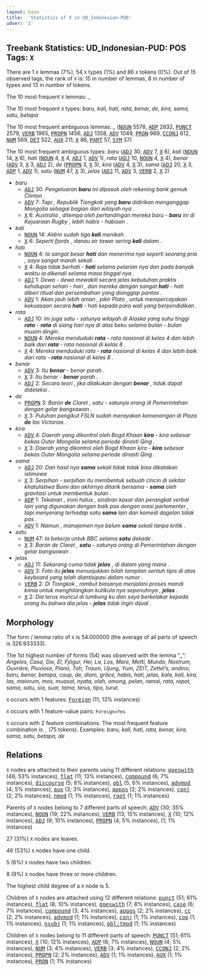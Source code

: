 ```yaml
---
layout: base
title:  'Statistics of X in UD_Indonesian-PUD'
udver: '2'
---
```


## Treebank Statistics: UD_Indonesian-PUD: POS Tags: `X`

There are 1 `X` lemmas (7%), 54 `X` types (1%) and 86 `X` tokens (0%).
Out of 15 observed tags, the rank of `X` is: 15 in number of lemmas, 8 in number of types and 13 in number of tokens.

The 10 most frequent `X` lemmas: <em>_</em>

The 10 most frequent `X` types:  <em>baru, kali, hati, rata, benar, de, kira, sama, satu, betapa</em>

The 10 most frequent ambiguous lemmas: <em>_</em> (<tt><a href="id_pud-pos-NOUN.html">NOUN</a></tt> 5578, <tt><a href="id_pud-pos-ADP.html">ADP</a></tt> 2832, <tt><a href="id_pud-pos-PUNCT.html">PUNCT</a></tt> 2579, <tt><a href="id_pud-pos-VERB.html">VERB</a></tt> 1965, <tt><a href="id_pud-pos-PROPN.html">PROPN</a></tt> 1456, <tt><a href="id_pud-pos-ADJ.html">ADJ</a></tt> 1358, <tt><a href="id_pud-pos-ADV.html">ADV</a></tt> 1049, <tt><a href="id_pud-pos-PRON.html">PRON</a></tt> 989, <tt><a href="id_pud-pos-CCONJ.html">CCONJ</a></tt> 612, <tt><a href="id_pud-pos-NUM.html">NUM</a></tt> 569, <tt><a href="id_pud-pos-DET.html">DET</a></tt> 522, <tt><a href="id_pud-pos-AUX.html">AUX</a></tt> 211, <tt><a href="id_pud-pos-X.html">X</a></tt> 86, <tt><a href="id_pud-pos-PART.html">PART</a></tt> 57, <tt><a href="id_pud-pos-SYM.html">SYM</a></tt> 37)

The 10 most frequent ambiguous types:  <em>baru</em> (<tt><a href="id_pud-pos-ADJ.html">ADJ</a></tt> 30, <tt><a href="id_pud-pos-ADV.html">ADV</a></tt> 7, <tt><a href="id_pud-pos-X.html">X</a></tt> 6), <em>kali</em> (<tt><a href="id_pud-pos-NOUN.html">NOUN</a></tt> 14, <tt><a href="id_pud-pos-X.html">X</a></tt> 6), <em>hati</em> (<tt><a href="id_pud-pos-NOUN.html">NOUN</a></tt> 4, <tt><a href="id_pud-pos-X.html">X</a></tt> 4, <tt><a href="id_pud-pos-ADJ.html">ADJ</a></tt> 1, <tt><a href="id_pud-pos-ADV.html">ADV</a></tt> 1), <em>rata</em> (<tt><a href="id_pud-pos-ADJ.html">ADJ</a></tt> 10, <tt><a href="id_pud-pos-NOUN.html">NOUN</a></tt> 4, <tt><a href="id_pud-pos-X.html">X</a></tt> 4), <em>benar</em> (<tt><a href="id_pud-pos-ADV.html">ADV</a></tt> 3, <tt><a href="id_pud-pos-X.html">X</a></tt> 3, <tt><a href="id_pud-pos-ADJ.html">ADJ</a></tt> 2), <em>de</em> (<tt><a href="id_pud-pos-PROPN.html">PROPN</a></tt> 3, <tt><a href="id_pud-pos-X.html">X</a></tt> 3), <em>kira</em> (<tt><a href="id_pud-pos-ADV.html">ADV</a></tt> 4, <tt><a href="id_pud-pos-X.html">X</a></tt> 3), <em>sama</em> (<tt><a href="id_pud-pos-ADJ.html">ADJ</a></tt> 20, <tt><a href="id_pud-pos-X.html">X</a></tt> 3, <tt><a href="id_pud-pos-ADP.html">ADP</a></tt> 1, <tt><a href="id_pud-pos-ADV.html">ADV</a></tt> 1), <em>satu</em> (<tt><a href="id_pud-pos-NUM.html">NUM</a></tt> 47, <tt><a href="id_pud-pos-X.html">X</a></tt> 3), <em>jelas</em> (<tt><a href="id_pud-pos-ADJ.html">ADJ</a></tt> 11, <tt><a href="id_pud-pos-ADV.html">ADV</a></tt> 3, <tt><a href="id_pud-pos-VERB.html">VERB</a></tt> 2, <tt><a href="id_pud-pos-X.html">X</a></tt> 2)


* <em>baru</em>
  * <tt><a href="id_pud-pos-ADJ.html">ADJ</a></tt> 30: <em>Pengeluaran <b>baru</b> ini dipasok oleh rekening bank gemuk Clinton .</em>
  * <tt><a href="id_pud-pos-ADV.html">ADV</a></tt> 7: <em>Tapi , Republik Tiongkok yang <b>baru</b> didirikan menganggap Mongolia sebagai bagian dari wilayah nya .</em>
  * <tt><a href="id_pud-pos-X.html">X</a></tt> 6: <em>Australia , ditempa oleh pertandingan mereka baru - <b>baru</b> ini di Kejuaraan Rugby , lebih habis - habisan .</em>
* <em>kali</em>
  * <tt><a href="id_pud-pos-NOUN.html">NOUN</a></tt> 14: <em>Aldrin sudah tiga <b>kali</b> menikah .</em>
  * <tt><a href="id_pud-pos-X.html">X</a></tt> 6: <em>Seperti fjords , danau air tawar sering <b>kali</b> dalam .</em>
* <em>hati</em>
  * <tt><a href="id_pud-pos-NOUN.html">NOUN</a></tt> 4: <em>Ia sangat besar <b>hati</b> dan menerima nya seperti seorang pria , saya sangat marah sekali .</em>
  * <tt><a href="id_pud-pos-X.html">X</a></tt> 4: <em>Raja tidak berhati - <b>hati</b> selama pelarian nya dan pada banyak waktu ia dikenali selama masa tinggal nya .</em>
  * <tt><a href="id_pud-pos-ADJ.html">ADJ</a></tt> 1: <em>Dewa - dewa mewakili secara jelas kebutuhan praktis kehidupan sehari - hari , dan mereka dengan sangat <b>hati</b> - hati diberi ritual dan persembahan yang dianggap pantas .</em>
  * <tt><a href="id_pud-pos-ADV.html">ADV</a></tt> 1: <em>Akan jauh lebih aman , pikir Plato , untuk mempercayakan kekuasaan secara <b>hati</b> - hati kepada para wali yang berpendidikan .</em>
* <em>rata</em>
  * <tt><a href="id_pud-pos-ADJ.html">ADJ</a></tt> 10: <em>Ini juga satu - satunya wilayah di Alaska yang suhu tinggi <b>rata</b> - <b>rata</b> di siang hari nya di atas beku selama bulan - bulan musim dingin .</em>
  * <tt><a href="id_pud-pos-NOUN.html">NOUN</a></tt> 4: <em>Mereka menduduki <b>rata</b> - rata nasional di kelas 4 dan lebih baik dari <b>rata</b> - rata nasional di kelas 8 .</em>
  * <tt><a href="id_pud-pos-X.html">X</a></tt> 4: <em>Mereka menduduki rata - <b>rata</b> nasional di kelas 4 dan lebih baik dari rata - <b>rata</b> nasional di kelas 8 .</em>
* <em>benar</em>
  * <tt><a href="id_pud-pos-ADV.html">ADV</a></tt> 3: <em>Itu <b>benar</b> - benar parah .</em>
  * <tt><a href="id_pud-pos-X.html">X</a></tt> 3: <em>Itu benar - <b>benar</b> parah .</em>
  * <tt><a href="id_pud-pos-ADJ.html">ADJ</a></tt> 2: <em>Secara teori , jika dilakukan dengan <b>benar</b> , tidak dapat dideteksi .</em>
* <em>de</em>
  * <tt><a href="id_pud-pos-PROPN.html">PROPN</a></tt> 3: <em>Barón <b>de</b> Claret , satu - satunya orang di Pemerintahan dengan gelar bangsawan .</em>
  * <tt><a href="id_pud-pos-X.html">X</a></tt> 3: <em>Puluhan pengikut FSLN sudah merayakan kemenangan di Plaza <b>de</b> las Victorias .</em>
* <em>kira</em>
  * <tt><a href="id_pud-pos-ADV.html">ADV</a></tt> 4: <em>Daerah yang dikontrol oleh Bogd Khaan <b>kira</b> - kira sebesar bekas Outer Mongolia selama periode dinasti Qing .</em>
  * <tt><a href="id_pud-pos-X.html">X</a></tt> 3: <em>Daerah yang dikontrol oleh Bogd Khaan kira - <b>kira</b> sebesar bekas Outer Mongolia selama periode dinasti Qing .</em>
* <em>sama</em>
  * <tt><a href="id_pud-pos-ADJ.html">ADJ</a></tt> 20: <em>Dan hasil nya <b>sama</b> sekali tidak tidak bisa dikatakan istimewa</em>
  * <tt><a href="id_pud-pos-X.html">X</a></tt> 3: <em>Serpihan - serpihan itu membentuk sebuah cincin di sekitar khatulistiwa Bumi dan akhirnya ditarik bersama - <b>sama</b> oleh gravitasi untuk membentuk bulan .</em>
  * <tt><a href="id_pud-pos-ADP.html">ADP</a></tt> 1: <em>Tekanan , ironi halus , sindiran kasar dan perangkat verbal lain yang digunakan dengan baik pas dengan orasi parlementer , tapi menyerang terhadap satu <b>sama</b> lain dan komedi dagelan tidak pas .</em>
  * <tt><a href="id_pud-pos-ADV.html">ADV</a></tt> 1: <em>Namun , manajemen nya belum <b>sama</b> sekali tanpa kritik .</em>
* <em>satu</em>
  * <tt><a href="id_pud-pos-NUM.html">NUM</a></tt> 47: <em>Ia bekerja untuk BBC selama <b>satu</b> dekade .</em>
  * <tt><a href="id_pud-pos-X.html">X</a></tt> 3: <em>Barón de Claret , <b>satu</b> - satunya orang di Pemerintahan dengan gelar bangsawan .</em>
* <em>jelas</em>
  * <tt><a href="id_pud-pos-ADJ.html">ADJ</a></tt> 11: <em>Sekarang cuma tidak <b>jelas</b> , di dalam yang mana .</em>
  * <tt><a href="id_pud-pos-ADV.html">ADV</a></tt> 3: <em>Foto itu <b>jelas</b> menunjukkan bilah tampilan sentuh tipis di atas keyboard yang telah diantisipasi dalam rumor .</em>
  * <tt><a href="id_pud-pos-VERB.html">VERB</a></tt> 2: <em>Di Tiongkok , rambut biasanya menjalani proses mandi kimia untuk menghilangkan kutikula nya sepenuhnya , <b>jelas</b> .</em>
  * <tt><a href="id_pud-pos-X.html">X</a></tt> 2: <em>Dia terus muncul di lumbung ku dan saya berkelakar kepada orang itu bahwa dia jelas - <b>jelas</b> tidak ingin dijual .</em>

## Morphology

The form / lemma ratio of `X` is 54.000000 (the average of all parts of speech is 326.933333).

The 1st highest number of forms (54) was observed with the lemma “_”: <em>Angeles, Casa, Die, El, Fjögur, Hei, La, Los, Mare, Metti, Mundo, Nostrum, Ouvrière, Pluviose, Píanó, Toh, Traum, Ujung, Yum, ZEIT, Zettel’s, andino, baru, benar, betapa, coup, de, diam, grâce, habis, hati, jelas, kala, kali, kira, las, maiorum, mos, muasal, nyata, olah, omong, pelan, ramai, rata, repot, sama, satu, sia, suar, tama, terus, tipo, turut</em>.

`X` occurs with 1 features: <tt><a href="id_pud-feat-Foreign.html">Foreign</a></tt> (11; 13% instances)

`X` occurs with 1 feature-value pairs: `Foreign=Yes`

`X` occurs with 2 feature combinations.
The most frequent feature combination is `_` (75 tokens).
Examples: <em>baru, kali, hati, rata, benar, kira, sama, satu, betapa, de</em>


## Relations

`X` nodes are attached to their parents using 11 different relations: <tt><a href="id_pud-dep-goeswith.html">goeswith</a></tt> (46; 53% instances), <tt><a href="id_pud-dep-flat.html">flat</a></tt> (11; 13% instances), <tt><a href="id_pud-dep-compound.html">compound</a></tt> (6; 7% instances), <tt><a href="id_pud-dep-discourse.html">discourse</a></tt> (5; 6% instances), <tt><a href="id_pud-dep-obl.html">obl</a></tt> (5; 6% instances), <tt><a href="id_pud-dep-advmod.html">advmod</a></tt> (4; 5% instances), <tt><a href="id_pud-dep-aux.html">aux</a></tt> (3; 3% instances), <tt><a href="id_pud-dep-appos.html">appos</a></tt> (2; 2% instances), <tt><a href="id_pud-dep-conj.html">conj</a></tt> (2; 2% instances), <tt><a href="id_pud-dep-nmod.html">nmod</a></tt> (1; 1% instances), <tt><a href="id_pud-dep-root.html">root</a></tt> (1; 1% instances)

Parents of `X` nodes belong to 7 different parts of speech: <tt><a href="id_pud-pos-ADV.html">ADV</a></tt> (30; 35% instances), <tt><a href="id_pud-pos-NOUN.html">NOUN</a></tt> (19; 22% instances), <tt><a href="id_pud-pos-VERB.html">VERB</a></tt> (13; 15% instances), <tt><a href="id_pud-pos-X.html">X</a></tt> (10; 12% instances), <tt><a href="id_pud-pos-ADJ.html">ADJ</a></tt> (9; 10% instances), <tt><a href="id_pud-pos-PROPN.html">PROPN</a></tt> (4; 5% instances),  (1; 1% instances)

27 (31%) `X` nodes are leaves.

46 (53%) `X` nodes have one child.

5 (6%) `X` nodes have two children.

8 (9%) `X` nodes have three or more children.

The highest child degree of a `X` node is 5.

Children of `X` nodes are attached using 12 different relations: <tt><a href="id_pud-dep-punct.html">punct</a></tt> (51; 61% instances), <tt><a href="id_pud-dep-flat.html">flat</a></tt> (8; 10% instances), <tt><a href="id_pud-dep-goeswith.html">goeswith</a></tt> (7; 8% instances), <tt><a href="id_pud-dep-case.html">case</a></tt> (6; 7% instances), <tt><a href="id_pud-dep-compound.html">compound</a></tt> (3; 4% instances), <tt><a href="id_pud-dep-appos.html">appos</a></tt> (2; 2% instances), <tt><a href="id_pud-dep-cc.html">cc</a></tt> (2; 2% instances), <tt><a href="id_pud-dep-advmod.html">advmod</a></tt> (1; 1% instances), <tt><a href="id_pud-dep-conj.html">conj</a></tt> (1; 1% instances), <tt><a href="id_pud-dep-cop.html">cop</a></tt> (1; 1% instances), <tt><a href="id_pud-dep-nsubj.html">nsubj</a></tt> (1; 1% instances), <tt><a href="id_pud-dep-obl-tmod.html">obl:tmod</a></tt> (1; 1% instances)

Children of `X` nodes belong to 11 different parts of speech: <tt><a href="id_pud-pos-PUNCT.html">PUNCT</a></tt> (51; 61% instances), <tt><a href="id_pud-pos-X.html">X</a></tt> (10; 12% instances), <tt><a href="id_pud-pos-ADP.html">ADP</a></tt> (6; 7% instances), <tt><a href="id_pud-pos-NOUN.html">NOUN</a></tt> (4; 5% instances), <tt><a href="id_pud-pos-NUM.html">NUM</a></tt> (3; 4% instances), <tt><a href="id_pud-pos-VERB.html">VERB</a></tt> (3; 4% instances), <tt><a href="id_pud-pos-CCONJ.html">CCONJ</a></tt> (2; 2% instances), <tt><a href="id_pud-pos-PROPN.html">PROPN</a></tt> (2; 2% instances), <tt><a href="id_pud-pos-ADV.html">ADV</a></tt> (1; 1% instances), <tt><a href="id_pud-pos-AUX.html">AUX</a></tt> (1; 1% instances), <tt><a href="id_pud-pos-PRON.html">PRON</a></tt> (1; 1% instances)

